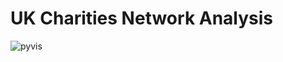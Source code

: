 # UK Charities Network Analysis


<img src="https://github.com/PranavBansal04/UK-Charities-Network-Analysis/blob/master/outputs/gif.gif" title="pyvis">
